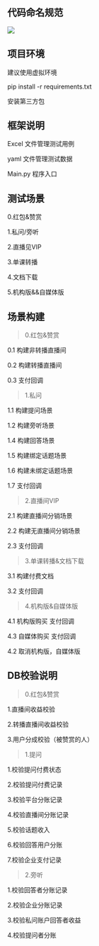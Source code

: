 ## 代码命名规范

![](http://www.z4a.net/images/2018/01/04/image.png)

## 项目环境

建议使用虚拟环境

pip install -r requirements.txt

安装第三方包

## 框架说明

Excel 文件管理测试用例

yaml 文件管理测试数据

Main.py 程序入口


## 测试场景

0.红包&赞赏

1.私问/旁听

2.直播见VIP

3.单课转播

4.文档下载

5.机构版&&自媒体版

## 场景构建

>0.红包&赞赏

0.1 构建非转播直播间

0.2 构建转播直播间

0.3 支付回调

>1.私问

1.1 构建提问场景

1.2 构建旁听场景

1.4 构建回答场景

1.5 构建绑定话题场景

1.6 构建未绑定话题场景

1.7 支付回调

>2.直播间VIP

2.1 构建直播间分销场景

2.2 构建无直播间分销场景

2.3 支付回调

>3.单课转播&文档下载

3.1 构建付费文档

3.2 支付回调

>4.机构版&自媒体版

4.1 机构版购买 支付回调

4.3 自媒体购买 支付回调

4.2 取消机构版，自媒体版

## DB校验说明

>0.红包&赞赏

1.直播间收益校验

2.转播直播间收益校验

3.用户分成校验（被赞赏的人）

>1.提问

1.校验提问付费状态

2.校验提问付费记录

3.校验平台分账记录

4.校验直播间分账记录

5.校验话题收入

6.校验回答用户分账

7.校验企业支付记录

>2.旁听

1.校验回答者分账记录

2.校验企业分账记录

3.校验私问账户回答者收益

4.校验提问者分账

